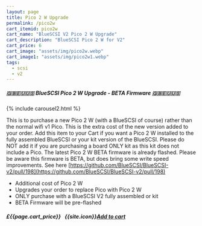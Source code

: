 ```yaml
---
layout: page
title: Pico 2 W Upgrade
permalink: /pico2w
cart_itemid: pico2w
cart_name: "BlueSCSI V2 Pico 2 W Upgrade"
cart_description: "BlueSCSI Pico 2 W for V2"
cart_price: 6
cart_image: "assets/img/pico2w.webp"
cart_image1: "assets/img/pico2w1.webp"
tags: 
  - scsi
  - v2
---
```


##### 🇬🇧🇪🇺🇺🇸 BlueSCSI Pico 2 W Upgrade - BETA Firmware 🇬🇧🇪🇺🇺🇸

{% include carousel2.html %}

This is to purchase a new Pico 2 W (with a BlueSCSI of course) rather than the normal wifi v1 Pico. This is the extra cost of the new version added to your order. Add this item to your Cart if you want a Pico 2 W installed to the fully assembled BlueSCSI or your kit version of the BlueSCSI. Please do NOT add it if you are purchasing a board ONLY kit as this kit does not include a Pico. The latest Pico 2 W BETA firmware is already flashed. Please be aware this firmware is BETA, but does bring some write speed improvements. See here [https://github.com/BlueSCSI/BlueSCSI-v2/pull/198](https://github.com/BlueSCSI/BlueSCSI-v2/pull/198)

* Additional cost of Pico 2 W
* Upgrades your order to replace Pico with Pico 2 W
* ONLY purchase with a BlueSCSI V2 fully assembled or kit
* BETA Firmware will be pre-flashed

##### £{{page.cart_price}} &nbsp; {{site.icon}}[Add to cart](/cart#{{page.cart_itemid}})